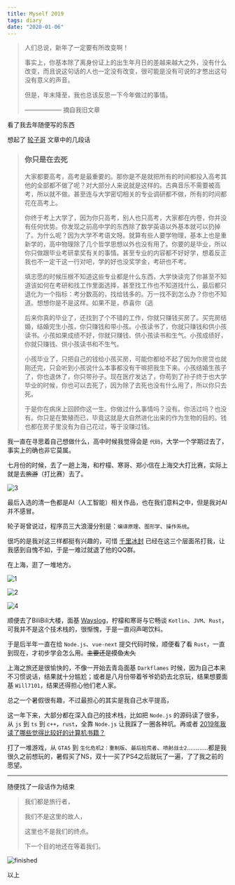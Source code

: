 ```yaml
---
title: Myself 2019
tags: diary
date: "2020-01-06"
---
```


> 人们总说，新年了一定要有所改变啊！
>
> 事实上，你基本除了离身份证上的出生年月日的差越来越大之外，没有什么改变，而且说这句话的人也一定没有改变，很可能是没有可说的才憋出这句没有意义的声音。
>
> 但是，年末降至，我也总该反思一下今年做过的事情。
>
> —————— 摘自我旧文章

看了我去年随便写的东西

想起了 [轮子哥](https://www.zhihu.com/people/excited-vczh) 文章中的几段话

> ### 你只是在去死
>
> 大家都要高考，高考是最重要的。那你是不是就把所有的时间都投入高考其他的全部都不做了呢？对大部分人来说就是这样的。古典音乐不需要被高考，所以就不做。甚至连与大学密切相关的专业调研都不做，所有的时间都花在高考上。
>
> 你终于考上大学了，因为你只高考，别人也只高考，大家都在内卷，你并没有任何优势。你发现之前高中学的东西除了数学英语以外基本就可以扔掉了。为什么呢？因为大学不考语文呀。就算有些人要学物理，基本上也是重新学的，高中物理除了几个哲学思想以外也没有用了。你要的是毕业，所以你只做跟毕业考研拿奖有关的事情。甚至专业的内容都不好好学，想着反正我也不一定干这一行对吧，学的好也没奖学金，考研也不考。
> 
> 填志愿的时候压根不知道这些专业都是什么东西，大学快读完了你甚至不知道该如何在考研和找工作里面选择，甚至找工作也不知道找什么，最后都只退化为一个指标：考分数高的，找给钱多的。万一找不到怎么办？你也不知道。想想你是不是这样。如果不是，恭喜你（逃
> 
> 后来你真的毕业了，还找到了个不错的工作，你就只赚钱买房了。买完房结婚，结婚完生小孩，你只赚钱和带小孩。小孩读书了，你就只赚钱和供小孩读书。小孩如果成绩不好，你就只赚钱、供小孩读书和生气。小孩成绩好，你就只赚钱、供小孩读书和不生气。
> 
> 小孩毕业了，只把自己的钱给小孩买房，可能你都给不起了因为你房贷也就刚还完，只会听到小孩说什么本事都没有干嘛把我生下来。小孩结婚生孩子了，你也退休了，你只带孙子。现在医疗发达了，你苟到了孙子终于也大学毕业的时候，你也可以去死了，因为除了去死也没有什么用了，所以你只去死。
> 
> 于是你在病床上回顾你这一生。你做过什么事情吗？没有。你活过吗？也没有。你只是在繁殖而已，毕竟这就是大自然进化出来的作为生物的目的。钱也都在房子里没有为自己花过，等于没赚过钱。

我一直在寻思着自己想做什么，高中时候我觉得会是 `代码`，大学一个学期过去了，事实上的确也非它莫属。

七月份的时候，去了一趟上海，和柠檬、寒哥、郑小信在上海交大打比赛，实际上就是去~~旅游~~（打比赛）去了。

![3](3.jpg)

最后入选的清一色都是AI（人工智能）相关作品，也在我们意料之中，但是我对AI并不感冒。

轮子哥曾说过，程序员三大浪漫分别是：`编译原理`、`图形学`、`操作系统`。

很巧的是我对这三样都挺有兴趣的，可惜 [千里冰封](https://ice1000.org) 已经在这三个层面吊打我，让我感到自愧不如，于是一难过就退了他的QQ群。

在上海，逛了一堆地方。

![1](1.jpg)

![2](2.jpg)

![4](4.jpg)

顺便去了BiliBili大楼，面基 [Wayslog](https://github.com/wayslog)，柠檬和寒哥与它畅谈 `Kotlin`、`JVM`、`Rust`，可我并不是这个技术栈的，很惭愧，于是一直闷声喝饮料。

于是后半年一直在给 `Node.js`、`vue-next` 提交代码时候，顺便看了看 `Rust`，一直到现在，才初步学会怎么用。~~主要还是摸鱼太久~~

上海之旅还是很愉快的，不像一开始去青岛面基 `Darkflames` 时候，因为自己本来不习惯说话，结果就十分尴尬；或者是八月份带着爷爷奶奶去北京玩，结果想要面基 `Will7101`，结果还得担心他们老人家。

总之一个暑假很有趣，不过最担心的其实是我自己水平提高，

这一年下来，大部分都在深入自己的技术栈，比如把 `Node.js` 的源码读了很多，从 `js` 到 `ts` 到 `c++`，`rust`，全靠 `Node.js` 让我踩了一圈各种坑。再或者 [2019年我读了哪些觉得比较好的计算机书籍？](../my-2019-about-cs-books/index.md)

打了一堆游戏，从 `GTA5` 到 `生化危机2：重制版`、`最后拾荒者`、`喷射战士2`…………都是我很久之前想玩的，暑假买了NS，双十一买了PS4之后就玩了一遍，了了我之前的愿望。

---

随便找了一段话作为结束

> 
> 我们都是旅行者，
> 
> 我们不是这里的故人，
> 
> 这里也不是我们的终点。
> 
> 下一个目的地还在等着我们。

![finished](5.png)

以上
